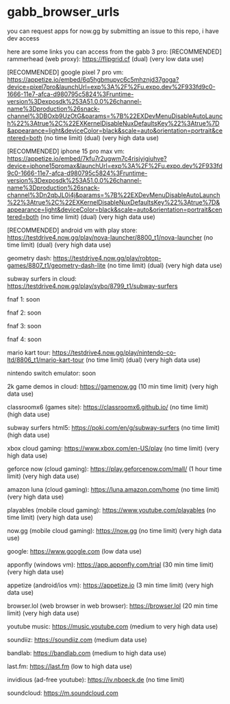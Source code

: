 # gabb_browser_urls
you can request apps for now.gg by submitting an issue to this repo, i have dev access

here are some links you can access from the gabb 3 pro:
[RECOMMENDED] rammerhead (web proxy): https://flipgrid.cf (dual) (very low data use)

[RECOMMENDED] google pixel 7 pro vm: https://appetize.io/embed/6q5hgbmupyc6c5mhznjd37goga?device=pixel7pro&launchUrl=exp%3A%2F%2Fu.expo.dev%2F933fd9c0-1666-11e7-afca-d980795c5824%3Fruntime-version%3Dexposdk%253A51.0.0%26channel-name%3Dproduction%26snack-channel%3DBOxb9UzOtG&params=%7B%22EXDevMenuDisableAutoLaunch%22%3Atrue%2C%22EXKernelDisableNuxDefaultsKey%22%3Atrue%7D&appearance=light&deviceColor=black&scale=auto&orientation=portrait&centered=both (no time limit) (dual) (very high data use)

[RECOMMENDED] iphone 15 pro max vm: https://appetize.io/embed/7kfu7r2ugwm7c4risjyigiuhve?device=iphone15promax&launchUrl=exp%3A%2F%2Fu.expo.dev%2F933fd9c0-1666-11e7-afca-d980795c5824%3Fruntime-version%3Dexposdk%253A51.0.0%26channel-name%3Dproduction%26snack-channel%3Dn2qbJL0i4j&params=%7B%22EXDevMenuDisableAutoLaunch%22%3Atrue%2C%22EXKernelDisableNuxDefaultsKey%22%3Atrue%7D&appearance=light&deviceColor=black&scale=auto&orientation=portrait&centered=both (no time limit) (dual) (very high data use)

[RECOMMENDED] android vm with play store: https://testdrive4.now.gg/play/nova-launcher/8800_t1/nova-launcher (no time limit) (dual) (very high data use)

geometry dash: https://testdrive4.now.gg/play/robtop-games/8807_t1/geometry-dash-lite (no time limit) (dual) (very high data use)

subway surfers in cloud: https://testdrive4.now.gg/play/sybo/8799_t1/subway-surfers

fnaf 1: soon

fnaf 2: soon

fnaf 3: soon

fnaf 4: soon

mario kart tour: https://testdrive4.now.gg/play/nintendo-co-ltd/8806_t1/mario-kart-tour (no time limit) (dual) (very high data use)

nintendo switch emulator: soon

2k game demos in cloud: https://gamenow.gg (10 min time limit) (very high data use)

classroomx6 (games site): https://classroomx6.github.io/ (no time limit) (high data use)

subway surfers html5: https://poki.com/en/g/subway-surfers (no time limit) (high data use)

xbox cloud gaming: https://www.xbox.com/en-US/play (no time limit) (very high data use)

geforce now (cloud gaming): https://play.geforcenow.com/mall/ (1 hour time limit) (very high data use)

amazon luna (cloud gaming): https://luna.amazon.com/home (no time limit) (very high data use)

playables (mobile cloud gaming): https://www.youtube.com/playables (no time limit) (very high data use)

now.gg (mobile cloud gaming): https://now.gg (no time limit) (very high data use)

google: https://www.google.com (low data use)

apponfly (windows vm): https://app.apponfly.com/trial (30 min time limit) (very high data use)

appetize (android/ios vm): https://appetize.io (3 min time limit) (very high data use)

browser.lol (web browser in web browser): https://browser.lol (20 min time limit) (very high data use)

youtube music: https://music.youtube.com (medium to very high data use)

soundiiz: https://soundiiz.com (medium data use)

bandlab: https://bandlab.com (medium to high data use)

last.fm: https://last.fm (low to high data use)

invidious (ad-free youtube): https://iv.nboeck.de (no time limit)

soundcloud: https://m.soundcloud.com
